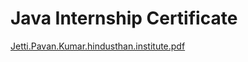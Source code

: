 # Java Internship Certificate
[Jetti.Pavan.Kumar.hindusthan.institute.pdf](https://github.com/pavankumar7071/projects/files/8598796/Jetti.Pavan.Kumar.hindusthan.institute.pdf)
